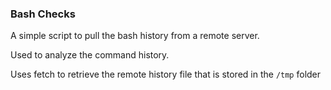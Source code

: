 ### Bash Checks ###

A simple script to pull the bash history from a remote server.

Used to analyze the command history.

Uses fetch to retrieve the remote history file that is stored in the `/tmp` folder
